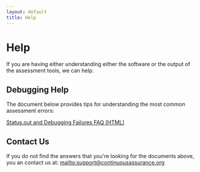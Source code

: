 ```yaml
---
layout: default
title: Help
---
```

# Help

If you are having either understanding either the software or the output of the assessment tools, we can help.

## Debugging Help

The document below provides tips for understanding the most common assessment errors:

[Status.out and Debugging Failures FAQ (HTML)](https://www.swampinabox.org/doc/statusout.pdf)

## Contact Us

If you do not find the answers that you're looking for the documents above, you an contact us at:
[mailto:support@continuousassurance.org](mailto:support@continuousassurance.org)

